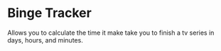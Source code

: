 # Binge Tracker
Allows you to calculate the time it make take you to finish a tv series
in days, hours, and minutes.
